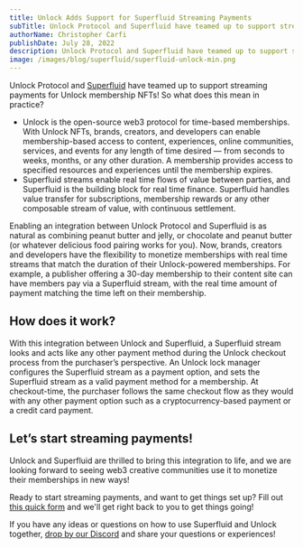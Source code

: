 ```yaml
---
title: Unlock Adds Support for Superfluid Streaming Payments
subTitle: Unlock Protocol and Superfluid have teamed up to support streaming payments for Unlock membership NFTs
authorName: Christopher Carfi
publishDate: July 28, 2022
description: Unlock Protocol and Superfluid have teamed up to support streaming payments for Unlock membership NFTs.
image: /images/blog/superfluid/superfluid-unlock-min.png
---
```


Unlock Protocol and [Superfluid](https://www.superfluid.finance) have teamed up to support streaming payments for Unlock membership NFTs! So what does this mean in practice?

* Unlock is the open-source web3 protocol for time-based memberships. With Unlock NFTs, brands, creators, and developers can enable membership-based access to content, experiences, online communities, services, and events for any length of time desired — from seconds to weeks, months, or any other duration. A membership provides access to specified resources and experiences until the membership expires.
* Superfluid streams enable real time flows of value between parties, and Superfluid is the building block for real time finance. Superfluid handles value transfer for subscriptions, membership rewards or any other composable stream of value, with continuous settlement.

Enabling an integration between Unlock Protocol and Superfluid is as natural as combining peanut butter and jelly, or chocolate and peanut butter (or whatever delicious food pairing works for you). Now, brands, creators and developers have the flexibility to monetize memberships with real time streams that match the duration of their Unlock-powered memberships. For example, a publisher offering a 30-day membership to their content site can have members pay via a Superfluid stream, with the real time amount of payment matching the time left on their membership.

## How does it work?

With this integration between Unlock and Superfluid, a Superfluid stream looks and acts like any other payment method during the Unlock checkout process from the purchaser’s perspective. An Unlock lock manager configures the Superfluid stream as a payment option, and sets the Superfluid stream as a valid payment method for a membership. At checkout-time, the purchaser follows the same checkout flow as they would with any other payment option such as a cryptocurrency-based payment or a credit card payment.

## Let’s start streaming payments!

Unlock and Superfluid are thrilled to bring this integration to life, and we are looking forward to seeing web3 creative communities use it to monetize their memberships in new ways!

Ready to start streaming payments, and want to get things set up? Fill out [this quick form](https://airtable.com/shrI89xOtwyp3rUm6) and we'll get right back to you to get things going!

If you have any ideas or questions on how to use Superfluid and Unlock together, [drop by our Discord](https://discord.com/invite/Ah6ZEJyTDp) and share your questions or experiences!
